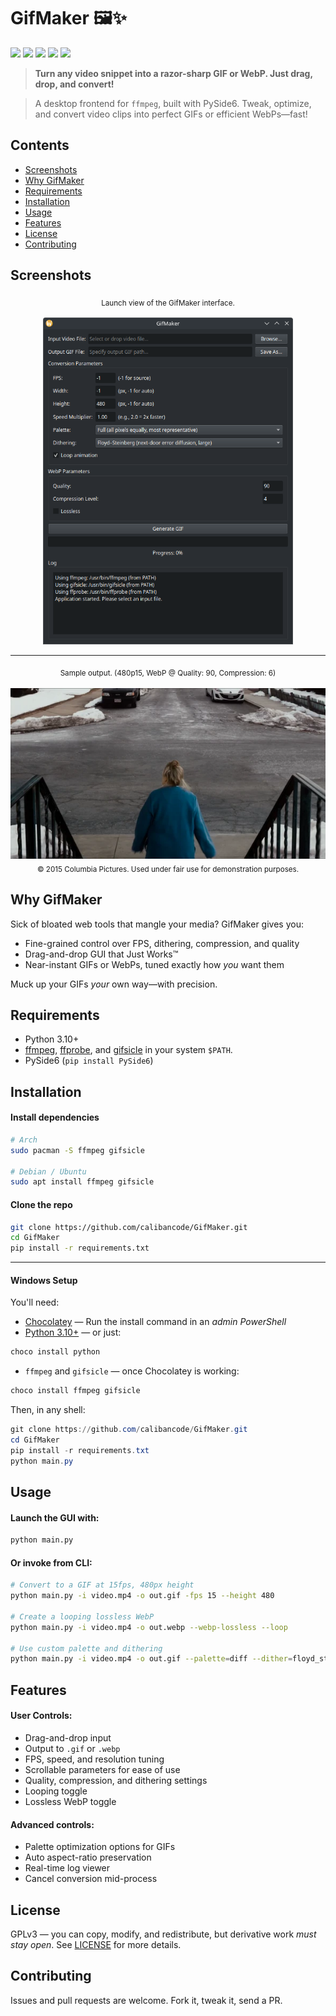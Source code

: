 # GifMaker 🖼️✨

<p align="left">
  <img src="https://img.shields.io/badge/Python-3.10%2B-blue?logo=python&logoColor=white">
  <img src="https://img.shields.io/badge/License-GPLv3-blue.svg">
  <img src="https://img.shields.io/badge/UI-PySide6-6f42c1?logo=qt&logoColor=white">
  <img src="https://img.shields.io/badge/Backend-ffmpeg-black?logo=ffmpeg">
  <img src="https://img.shields.io/badge/Tool-gifsicle-ff69b4">
</p>

> **Turn any video snippet into a razor-sharp GIF or WebP. Just drag, drop, and convert!**

> A desktop frontend for `ffmpeg`, built with PySide6. Tweak, optimize, and convert video clips into perfect GIFs or efficient WebPs—fast!

## Contents
- [Screenshots](#screenshots)
- [Why GifMaker](#why-gifmaker)
- [Requirements](#requirements)
- [Installation](#installation)
- [Usage](#usage)
- [Features](#features)
- [License](#license)
- [Contributing](#contributing)

## Screenshots

<p align="center">
  <sub>Launch view of the GifMaker interface.</sub><br><br>
  <img src="assets/ui.png" alt="GifMaker application on launch." width="400">
</p>

---

<p align="center">
  <sub>Sample output. (480p15, WebP @ Quality: 90, Compression: 6)</sub><br><br>
  <img src="assets/paulblartmallcop2.webp" alt="From Paul Blart: Mall Cop 2. Media shown is for demonstration and review purposes under fair use.">
  <br><sub>© 2015 Columbia Pictures. Used under fair use for demonstration purposes.</sub>
</p>

## Why GifMaker

Sick of bloated web tools that mangle your media? GifMaker gives you:
* Fine-grained control over FPS, dithering, compression, and quality
* Drag-and-drop GUI that Just Works™
* Near-instant GIFs or WebPs, tuned exactly how *you* want them

Muck up your GIFs *your* own way—with precision.

## Requirements

* Python 3.10+
* [ffmpeg](https://ffmpeg.org/), [ffprobe](https://ffmpeg.org/ffprobe.html), and [gifsicle](https://www.lcdf.org/gifsicle/) in your system `$PATH`.
* PySide6 (`pip install PySide6`)

## Installation

#### Install dependencies

```bash
# Arch
sudo pacman -S ffmpeg gifsicle

# Debian / Ubuntu
sudo apt install ffmpeg gifsicle
```

#### Clone the repo

```bash
git clone https://github.com/calibancode/GifMaker.git
cd GifMaker
pip install -r requirements.txt
```

---

#### Windows Setup

You'll need:
* [Chocolatey](https://chocolatey.org/install) — Run the install command in an *admin PowerShell*
* [Python 3.10+](https://www.python.org/downloads/) — or just:
```powershell
choco install python
```
* `ffmpeg` and `gifsicle` — once Chocolatey is working:
```powershell
choco install ffmpeg gifsicle
```
Then, in any shell:
```powershell
git clone https://github.com/calibancode/GifMaker.git
cd GifMaker
pip install -r requirements.txt
python main.py
```

## Usage

#### Launch the GUI with:
```bash
python main.py
```
#### Or invoke from CLI:
```bash
# Convert to a GIF at 15fps, 480px height
python main.py -i video.mp4 -o out.gif -fps 15 --height 480

# Create a looping lossless WebP
python main.py -i video.mp4 -o out.webp --webp-lossless --loop

# Use custom palette and dithering
python main.py -i video.mp4 -o out.gif --palette=diff --dither=floyd_steinberg
```

## Features

#### User Controls:
- Drag-and-drop input
- Output to `.gif` or `.webp`
- FPS, speed, and resolution tuning
- Scrollable parameters for ease of use
- Quality, compression, and dithering settings
- Looping toggle
- Lossless WebP toggle

#### Advanced controls:
- Palette optimization options for GIFs
- Auto aspect-ratio preservation
- Real-time log viewer
- Cancel conversion mid-process

## License

GPLv3 — you can copy, modify, and redistribute, but derivative work _must stay open_. See [LICENSE](https://github.com/calibancode/GifMaker/blob/main/LICENSE) for more details.

## Contributing

Issues and pull requests are welcome. Fork it, tweak it, send a PR.
